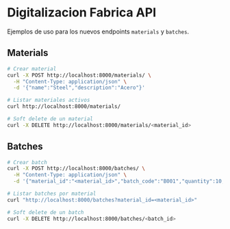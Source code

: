 # Digitalizacion Fabrica API

Ejemplos de uso para los nuevos endpoints `materials` y `batches`.

## Materials
```bash
# Crear material
curl -X POST http://localhost:8000/materials/ \
  -H "Content-Type: application/json" \
  -d '{"name":"Steel","description":"Acero"}'

# Listar materiales activos
curl http://localhost:8000/materials/

# Soft delete de un material
curl -X DELETE http://localhost:8000/materials/<material_id>
```

## Batches
```bash
# Crear batch
curl -X POST http://localhost:8000/batches/ \
  -H "Content-Type: application/json" \
  -d '{"material_id":"<material_id>","batch_code":"B001","quantity":10,"production_date":"2024-01-01"}'

# Listar batches por material
curl "http://localhost:8000/batches?material_id=<material_id>"

# Soft delete de un batch
curl -X DELETE http://localhost:8000/batches/<batch_id>
```
